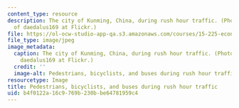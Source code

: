 ```yaml
---
content_type: resource
description: The city of Kunming, China, during rush hour traffic. (Photo courtesy
  of daedalus169 at Flickr.)
file: https://ol-ocw-studio-app-qa.s3.amazonaws.com/courses/15-225-economy-and-business-in-modern-china-and-india-spring-2008/b4f0122a16c9769b230bbe64781959c4_15-225s08.jpg
file_type: image/jpeg
image_metadata:
  caption: The city of Kunming, China, during rush hour traffic. (Photo courtesy of
    daedalus169 at Flickr.)
  credit: ''
  image-alt: Pedestrians, bicyclists, and buses during rush hour traffic.
resourcetype: Image
title: Pedestrians, bicyclists, and buses during rush hour traffic
uid: b4f0122a-16c9-769b-230b-be64781959c4
---
```

